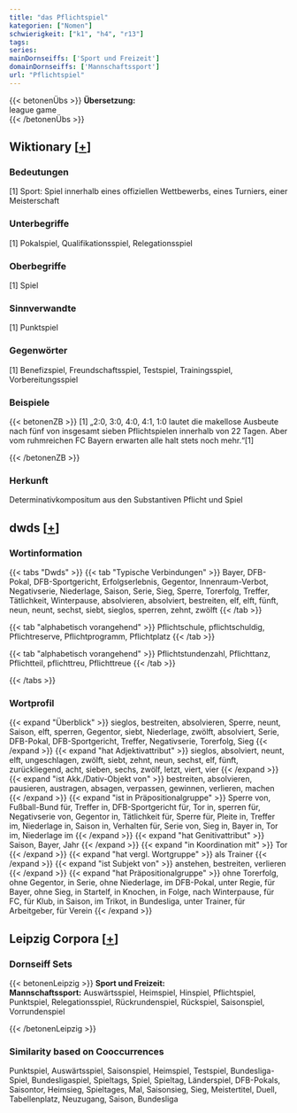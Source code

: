 ```yaml
---
title: "das Pflichtspiel"
kategorien: ["Nomen"]
schwierigkeit: ["k1", "h4", "r13"]
tags:
series:
mainDornseiffs: ['Sport und Freizeit']
domainDornseiffs: ['Mannschaftssport']
url: "Pflichtspiel"
---
```


{{< betonenÜbs >}}
**Übersetzung:**  
league game  
{{< /betonenÜbs >}}

## Wiktionary [[+](https://de.wiktionary.org/wiki/Pflichtspiel)]

### Bedeutungen
[1] Sport: Spiel innerhalb eines offiziellen Wettbewerbs, eines Turniers, einer Meisterschaft  

### Unterbegriffe
[1] Pokalspiel, Qualifikationsspiel, Relegationsspiel  

### Oberbegriffe
[1] Spiel  

### Sinnverwandte
[1] Punktspiel  

### Gegenwörter
[1] Benefizspiel, Freundschaftsspiel, Testspiel, Trainingsspiel, Vorbereitungsspiel  

### Beispiele
{{< betonenZB >}}
[1] „2:0, 3:0, 4:0, 4:1, 1:0 lautet die makellose Ausbeute nach fünf von insgesamt sieben Pflichtspielen innerhalb von 22 Tagen. Aber vom ruhmreichen FC Bayern erwarten alle halt stets noch mehr.“[1]  

{{< /betonenZB >}}
### Herkunft
Determinativkompositum aus den Substantiven Pflicht und Spiel  



## dwds [[+](https://www.dwds.de/wb/Pflichtspiel)]

### Wortinformation
{{< tabs "Dwds" >}}
{{< tab "Typische Verbindungen" >}}
Bayer, DFB-Pokal, DFB-Sportgericht, Erfolgserlebnis, Gegentor, Innenraum-Verbot, Negativserie, Niederlage, Saison, Serie, Sieg, Sperre, Torerfolg, Treffer, Tätlichkeit, Winterpause, absolvieren, absolviert, bestreiten, elf, elft, fünft, neun, neunt, sechst, siebt, sieglos, sperren, zehnt, zwölft
{{< /tab >}}

{{< tab "alphabetisch vorangehend" >}}
Pflichtschule, pflichtschuldig, Pflichtreserve, Pflichtprogramm, Pflichtplatz
{{< /tab >}}

{{< tab "alphabetisch vorangehend" >}}
Pflichtstundenzahl, Pflichttanz, Pflichtteil, pflichttreu, Pflichttreue
{{< /tab >}}

{{< /tabs >}}

### Wortprofil
{{< expand "Überblick" >}} sieglos, bestreiten, absolvieren, Sperre, neunt, Saison, elft, sperren, Gegentor, siebt, Niederlage, zwölft, absolviert, Serie, DFB-Pokal, DFB-Sportgericht, Treffer, Negativserie, Torerfolg, Sieg {{< /expand >}}
{{< expand "hat Adjektivattribut" >}} sieglos, absolviert, neunt, elft, ungeschlagen, zwölft, siebt, zehnt, neun, sechst, elf, fünft, zurückliegend, acht, sieben, sechs, zwölf, letzt, viert, vier {{< /expand >}}
{{< expand "ist Akk./Dativ-Objekt von" >}} bestreiten, absolvieren, pausieren, austragen, absagen, verpassen, gewinnen, verlieren, machen {{< /expand >}}
{{< expand "ist in Präpositionalgruppe" >}} Sperre von, Fußball-Bund für, Treffer in, DFB-Sportgericht für, Tor in, sperren für, Negativserie von, Gegentor in, Tätlichkeit für, Sperre für, Pleite in, Treffer im, Niederlage in, Saison in, Verhalten für, Serie von, Sieg in, Bayer in, Tor im, Niederlage im {{< /expand >}}
{{< expand "hat Genitivattribut" >}} Saison, Bayer, Jahr {{< /expand >}}
{{< expand "in Koordination mit" >}} Tor {{< /expand >}}
{{< expand "hat vergl. Wortgruppe" >}} als Trainer {{< /expand >}}
{{< expand "ist Subjekt von" >}} anstehen, bestreiten, verlieren {{< /expand >}}
{{< expand "hat Präpositionalgruppe" >}} ohne Torerfolg, ohne Gegentor, in Serie, ohne Niederlage, im DFB-Pokal, unter Regie, für Bayer, ohne Sieg, in Startelf, in Knochen, in Folge, nach Winterpause, für FC, für Klub, in Saison, im Trikot, in Bundesliga, unter Trainer, für Arbeitgeber, für Verein {{< /expand >}}

## Leipzig Corpora [[+](https://corpora.uni-leipzig.de/en/res?word=Pflichtspiel&corpusId=deu_newscrawl-public_2018)]

### Dornseiff Sets
{{< betonenLeipzig >}}
**Sport und Freizeit:**  
**Mannschaftssport:** Auswärtsspiel, Heimspiel, Hinspiel, Pflichtspiel, Punktspiel, Relegationsspiel, Rückrundenspiel, Rückspiel, Saisonspiel, Vorrundenspiel  

{{< /betonenLeipzig >}}

### Similarity based on Cooccurrences
Punktspiel, Auswärtsspiel, Saisonspiel, Heimspiel, Testspiel, Bundesliga-Spiel, Bundesligaspiel, Spieltags, Spiel, Spieltag, Länderspiel, DFB-Pokals, Saisontor, Heimsieg, Spieltages, Mal, Saisonsieg, Sieg, Meistertitel, Duell, Tabellenplatz, Neuzugang, Saison, Bundesliga

